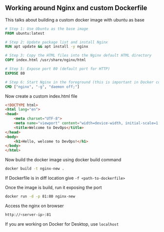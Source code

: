 ## Working around Nginx and custom Dockerfile

This talks about building a custom docker image with ubuntu as base

```Dockerfile
# Step 1: Use Ubuntu as the base image
FROM ubuntu:latest

# Step 2: Update package list and install Nginx
RUN apt update && apt install -y nginx

# Step 3: Copy the HTML files into the Nginx default HTML directory
COPY index.html /usr/share/nginx/html

# Step 5: Expose port 80 (default port for HTTP)
EXPOSE 80

# Step 6: Start Nginx in the foreground (this is important in Docker containers)
CMD ["nginx", "-g", "daemon off;"]
```

Now create a custom index.html file

```html
<!DOCTYPE html>
<html lang="en">
<head>
    <meta charset="UTF-8">
    <meta name="viewport" content="width=device-width, initial-scale=1.0">
    <title>Welcome to DevOps</title>
</head>
<body>
    <h1>Hello, welcome to DevOps!</h1>
</body>
</html>
```

Now build the docker image using docker build command

```bash
docker build -t nginx-new .
```
 
If Dockerfile is in diff location give `-f <path-to-dockerfile>`

Once the image is build, run it exposing the port 

```bash
docker run -d -p 81:80 nginx-new
```

Access the nginx on browser

```bash
http://<server-ip>:81
```
If you are working on Docker for Desktop, use `localhost`
